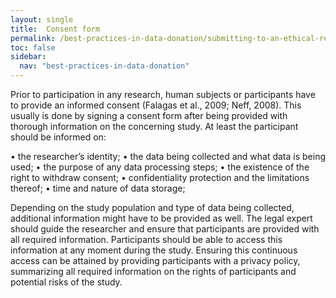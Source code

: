 ```yaml
---
layout: single
title:  Consent form  
permalink: /best-practices-in-data-donation/submitting-to-an-ethical-review-board/consent-form
toc: false
sidebar:
  nav: "best-practices-in-data-donation"
---
```


Prior to participation in any research, human subjects or participants have to provide an informed consent (Falagas et al., 2009; Neff, 2008). This usually is done by signing a consent form after being provided with thorough information on the concerning study. At least the participant should be informed on:

• the researcher’s identity; 
• the data being collected and what data is being used;
• the purpose of any data processing steps;
• the existence of the right to withdraw consent;
• confidentiality protection and the limitations thereof;
• time and nature of data storage;

Depending on the study population and type of data being collected, additional information might have to be provided as well. The legal expert should guide the researcher and ensure that participants are provided with all required information. Participants should be able to access this information at any moment during the study. Ensuring this continuous access can be attained by providing participants with a privacy policy, summarizing all required information on the rights of participants and potential risks of the study.
